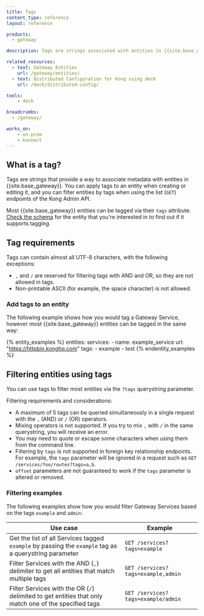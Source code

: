 ```yaml
---
title: Tags
content_type: reference
layout: reference

products:
  - gateway

description: Tags are strings associated with entities in {{site.base_gateway}}, which you can use to filter entities on most GET endpoints.

related_resources:
  - text: Gateway Entities
    url: /gateway/entities/
  - text: Distributed Configuration for Kong using decK
    url: /deck/distributed-config/

tools:
    - deck

breadcrumbs:
  - /gateway/

works_on:
    - on-prem
    - konnect
---
```


## What is a tag?

Tags are strings that provide a way to associate metadata with entities in {{site.base_gateway}}. 
You can apply tags to an entity when creating or editing it, and you can filter entities by tags 
when using the list (`GET`) endpoints of the Kong Admin API.

Most {{site.base_gateway}} entities can be tagged via their `tags` attribute. 
[Check the schema](/gateway/entities/) for the entity that you're interested in to find out if it supports tagging.

## Tag requirements

Tags can contain almost all UTF-8 characters, with the following exceptions:

* `,` and `/` are reserved for filtering tags with AND and OR, so they are not allowed in tags.
* Non-printable ASCII (for example, the space character) is not allowed.

### Add tags to an entity

The following example shows how you would tag a Gateway Service, however most {{site.base_gateway}} entities can be tagged in the same way:

{% entity_examples %}
entities:
  services:
    - name: example_service
      url: "https://httpbin.konghq.com"
      tags: 
      - example
      - test
{% endentity_examples %}


## Filtering entities using tags

You can use tags to filter most entities via the `?tags` querystring parameter.

Filtering requirements and considerations:
* A maximum of 5 tags can be queried simultaneously in a single request with the `,` (AND) or `/` (OR) operators.
* Mixing operators is not supported. If you try to mix `,` with `/` in the same querystring,
you will receive an error.
* You may need to quote or escape some characters when using them from the command line.
* Filtering by `tags` is not supported in foreign key relationship endpoints. For example,
  the `tags` parameter will be ignored in a request such as `GET /services/foo/routes?tags=a,b`.
* `offset` parameters are not guaranteed to work if the `tags` parameter is altered or removed.

### Filtering examples 

The following examples show how you would filter Gateway Services based on the tags `example` and `admin`:

Use case | Example
-------- | --------
Get the list of all Services tagged `example` by passing the `example` tag as a querystring parameter | <code>GET /services?tags=example</code>
Filter Services with the AND (`,`) delimiter to get all entities that match multiple tags | <code>GET /services?tags=example,admin</code>
Filter Services with the OR (`/`) delimited to get entities that only match one of the specified tags | <code>GET /services?tags=example/admin</code>
